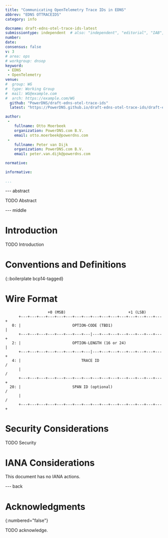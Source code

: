 ```yaml
---
title: "Communicating OpenTelemetry Trace IDs in EDNS"
abbrev: "EDNS OTTRACEIDS"
category: info

docname: draft-edns-otel-trace-ids-latest
submissiontype: independent  # also: "independent", "editorial", "IAB", or "IRTF"
number:
date:
consensus: false
v: 3
# area: ops
# workgroup: dnsop
keyword:
 - EDNS
 - OpenTelemetry
venue:
#  group: WG
#  type: Working Group
#  mail: WG@example.com
#  arch: https://example.com/WG
  github: "PowerDNS/draft-edns-otel-trace-ids"
  latest: "https://PowerDNS.github.io/draft-edns-otel-trace-ids/draft-edns-otel-trace-ids.html"

author:
 -
    fullname: Otto Moerbeek
    organization: PowerDNS.com B.V.
    email: otto.moerbeek@powerdns.com
 -
    fullname: Peter van Dijk
    organization: PowerDNS.com B.V.
    email: peter.van.dijk@powerdns.com

normative:

informative:

...
```


--- abstract

TODO Abstract


--- middle

# Introduction

TODO Introduction


# Conventions and Definitions

{::boilerplate bcp14-tagged}

# Wire Format

~~~ ascii-art
                   +0 (MSB)                            +1 (LSB)
      +---+---+---+---+---+---+---+---+---+---+---+---+---+---+---+---+
   0: |                       OPTION-CODE (TBD1)                      |
      +---+---+---+---+---+---+---+---|---+---+---+---+---+---+---+---+
   2: |                       OPTION-LENGTH (16 or 24)                |
      +---+---+---+---+---+---+---+---|---+---+---+---+---+---+---+---+
   4: |                           TRACE ID                            /
      |                                                               /
      +---+---+---+---+---+---+---+---+---+---+---+---+---+---+---+---+
  20: |                       SPAN ID (optional)                      /
      |                                                               /
      +---+---+---+---+---+---+---+---+---+---+---+---+---+---+---+---+
~~~

# Security Considerations

TODO Security


# IANA Considerations

This document has no IANA actions.


--- back

# Acknowledgments
{:numbered="false"}

TODO acknowledge.
